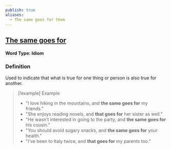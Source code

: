 ```yaml
---
publish: true
aliases:
  - The same goes for them
---
```


## [The same goes for](https://dictionary.cambridge.org/dictionary/english/same-that-goes-for?q=the+same%2Fthat+goes+for+someone%2Fsomething)
#### Word Type: Idiom

### Definition
Used to indicate that what is true for one thing or person is also true for another.

> [!example] Example
> 
> - "I love hiking in the mountains, and **the same goes for** my friends."
> - "She enjoys reading novels, and **that goes for** her sister as well."
> - "He wasn’t interested in going to the party, and **the same goes for** his cousin."
> - "You should avoid sugary snacks, and **the same goes for** your health."
> - "I’ve been to Italy twice, and **that goes for** my parents too."
